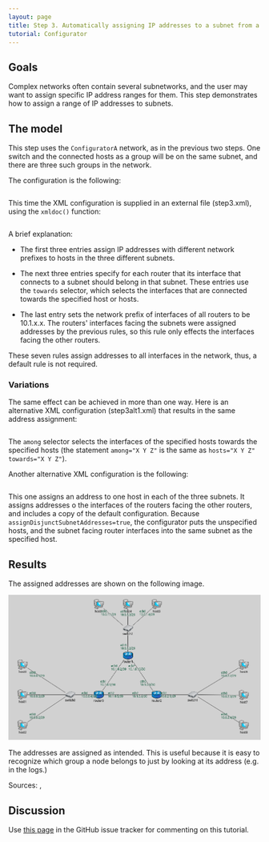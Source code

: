 ```yaml
---
layout: page
title: Step 3. Automatically assigning IP addresses to a subnet from a given range
tutorial: Configurator
---
```


## Goals

Complex networks often contain several subnetworks, and the user may want to
assign specific IP address ranges for them. This step demonstrates how to
	assign a range of IP addresses to subnets.

## The model

This step uses the `ConfiguratorA` network, as in the previous two steps.
One switch and the connected hosts as a group will be on the same subnet,
and there are three such groups in the network.

The configuration is the following:

<p><pre class="snippet" src="../configurator/omnetpp.ini" from="Step3" until="####" comment="#!"></pre></p>

This time the XML configuration is supplied in an external file (step3.xml), using the `xmldoc()` function:

<p><pre class="snippet" src="../configurator/step3.xml"></pre></p>

A brief explanation:

- The first three entries assign IP addresses with different network prefixes to hosts in the three different subnets.

- The next three entries specify for each router that its interface that connects to a subnet should belong in that subnet.
  These entries use the `towards` selector, which selects the interfaces that are connected towards the specified host or hosts.

- The last entry sets the network prefix of interfaces of all routers to be 10.1.x.x.
  The routers' interfaces facing the subnets were assigned addresses by the previous rules,
  so this rule only effects the interfaces facing the other routers.

These seven rules assign addresses to all interfaces in the network, thus, a default rule is not required.

### Variations

The same effect can be achieved in more than one way. Here is an alternative
XML configuration (step3alt1.xml) that results in the same address assignment:

<p><pre class="snippet" src="../configurator/step3alt1.xml"></pre></p>

The `among` selector selects the interfaces of the specified hosts towards the specified
hosts (the statement `among="X Y Z"` is the same as `hosts="X Y Z" towards="X Y Z"`).

Another alternative XML configuration is the following:

<p><pre class="snippet" src="../configurator/step3alt2.xml"></pre></p>

This one assigns an address to one host in each of the three subnets. It assigns addresses
o the interfaces of the routers facing the other routers, and includes a copy of the default
configuration. Because `assignDisjunctSubnetAddresses=true`, the configurator puts
the unspecified hosts, and the subnet facing router interfaces into the same subnet
as the specified host.

## Results

The assigned addresses are shown on the following image.

<img class="screen" src="step3address.png" width="850px">

The addresses are assigned as intended.
This is useful because it is easy to recognize which group a node belongs to just by looking at its address (e.g. in the logs.)

Sources: <a srcfile="../configurator/omnetpp.ini"/>, <a srcfile="../configurator/ConfiguratorA.ned"/>

## Discussion

Use <a href="https://github.com/inet-framework/inet-tutorials/issues/2" target="_blank">this page</a>
in the GitHub issue tracker for commenting on this tutorial.
